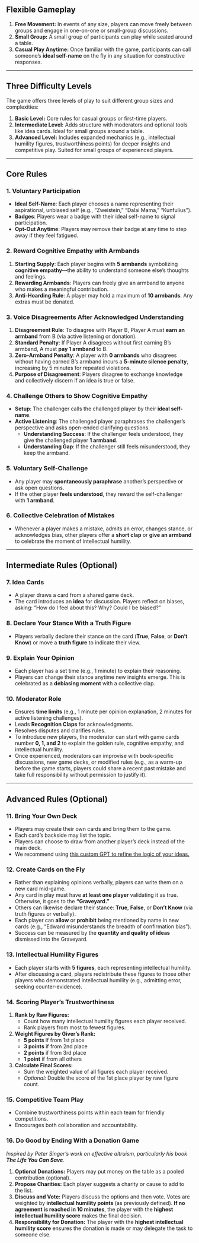 ## **Flexible Gameplay**

1. **Free Movement:** In events of any size, players can move freely between groups and engage in one-on-one or small-group discussions.
2. **Small Group:** A small group of participants can play while seated around a table.
3. **Casual Play Anytime:** Once familiar with the game, participants can call someone’s **ideal self-name** on the fly in any situation for constructive responses.

---

## **Three Difficulty Levels**

The game offers three levels of play to suit different group sizes and complexities:

1. **Basic Level:** Core rules for casual groups or first-time players.
2. **Intermediate Level:** Adds structure with moderators and optional tools like idea cards. Ideal for small groups around a table.
3. **Advanced Level:** Includes expanded mechanics (e.g., intellectual humility figures, trustworthiness points) for deeper insights and competitive play. Suited for small groups of experienced players.

---

## **Core Rules**

### **1. Voluntary Participation**

- **Ideal Self-Name**: Each player chooses a name representing their aspirational, unbiased self (e.g., “Zweistein,” “Dalai Mama,” “Kunfulius”).
- **Badges**: Players wear a badge with their ideal self-name to signal participation.
- **Opt-Out Anytime**: Players may remove their badge at any time to step away if they feel fatigued.

### **2. Reward Cognitive Empathy with Armbands**

1. **Starting Supply**: Each player begins with **5 armbands** symbolizing **cognitive empathy**—the ability to understand someone else’s thoughts and feelings.
2. **Rewarding Armbands**: Players can freely give an armband to anyone who makes a meaningful contribution.
3. **Anti-Hoarding Rule**: A player may hold a maximum of **10 armbands**. Any extras must be donated.

### **3. Voice Disagreements After Acknowledged Understanding**

1. **Disagreement Rule**: To disagree with Player B, Player A must **earn an armband** from B (via active listening or donation).
2. **Standard Penalty**: If Player A disagrees without first earning B’s armband, A must **pay 1 armband** to B.
3. **Zero-Armband Penalty**: A player with **0 armbands** who disagrees without having earned B’s armband incurs a **5-minute silence penalty**, increasing by 5 minutes for repeated violations.
4. **Purpose of Disagreement**: Players disagree to exchange knowledge and collectively discern if an idea is true or false.

### **4. Challenge Others to Show Cognitive Empathy**

- **Setup**: The challenger calls the challenged player by their **ideal self-name**.
- **Active Listening**: The challenged player paraphrases the challenger’s perspective and asks open-ended clarifying questions.
    - **Understanding Success**: If the challenger feels understood, they give the challenged player **1 armband**.
    - **Understanding Gap**: If the challenger still feels misunderstood, they keep the armband.

### **5. Voluntary Self-Challenge**

- Any player may **spontaneously paraphrase** another’s perspective or ask open questions.
- If the other player **feels understood**, they reward the self-challenger with **1 armband**.

### **6. Collective Celebration of Mistakes**

- Whenever a player makes a mistake, admits an error, changes stance, or acknowledges bias, other players offer a **short clap** or **give an armband** to celebrate the moment of intellectual humility.

---

## **Intermediate Rules (Optional)**

### **7. Idea Cards**

- A player draws a card from a shared game deck.
- The card introduces an **idea** for discussion. Players reflect on biases, asking: “How do I feel about this? Why? Could I be biased?”

### **8. Declare Your Stance With a Truth Figure**

- Players verbally declare their stance on the card (**True**, **False**, or **Don’t Know**) or move a **truth figure** to indicate their view.

### **9. Explain Your Opinion**

- Each player has a set time (e.g., 1 minute) to explain their reasoning.
- Players can change their stance anytime new insights emerge. This is celebrated as a **debiasing moment** with a collective clap.

### **10. Moderator Role**

- Ensures **time limits** (e.g., 1 minute per opinion explanation, 2 minutes for active listening challenges).
- Leads **Recognition Claps** for acknowledgments.
- Resolves disputes and clarifies rules.
- To introduce new players, the moderator can start with game cards number **0, 1, and 2** to explain the golden rule, cognitive empathy, and intellectual humility.
- Once experienced, moderators can improvise with book-specific discussions, new game decks, or modified rules (e.g., as a warm-up before the game starts, players could share a recent past mistake and take full responsibility without permission to justify it).

---

## **Advanced Rules (Optional)**

### **11. Bring Your Own Deck**

- Players may create their own cards and bring them to the game.
- Each card’s backside may list the topic.
- Players can choose to draw from another player’s deck instead of the main deck.
- We recommend using [this custom GPT to refine the logic of your ideas.](https://chatgpt.com/g/g-676ec9d174608191a176779173a7a9e2-idea-refiner-for-debiased-self)

### **12. Create Cards on the Fly**

- Rather than explaining opinions verbally, players can write them on a new card mid-game.
- Any card in play must have **at least one player** validating it as true. Otherwise, it goes to the **“Graveyard.”**
- Others can likewise declare their stance: **True**, **False**, or **Don’t Know** (via truth figures or verbally).
- Each player can **allow** or **prohibit** being mentioned by name in new cards (e.g., “Edward misunderstands the breadth of confirmation bias”).
- Success can be measured by the **quantity and quality of ideas** dismissed into the Graveyard.

### **13. Intellectual Humility Figures**

- Each player starts with **5 figures**, each representing intellectual humility.
- After discussing a card, players redistribute these figures to those other players who demonstrated intellectual humility (e.g., admitting error, seeking counter-evidence).

### **14. Scoring Player’s Trustworthiness**

1. **Rank by Raw Figures:** 
    - Count how many intellectual humility figures each player received.
    - Rank players from most to fewest figures.
2. **Weight Figures by Giver’s Rank:** 
    - **5 points** if from 1st place
    - **3 points** if from 2nd place
    - **2 points** if from 3rd place
    - **1 point** if from all others
3. **Calculate Final Scores:**
    - Sum the weighted value of all figures each player received.
    - *Optional:* Double the score of the 1st place player by raw figure count.

### **15. Competitive Team Play**

- Combine trustworthiness points within each team for friendly competitions.
- Encourages both collaboration and accountability.

### **16. Do Good by Ending With a Donation Game**

*Inspired by Peter Singer’s work on effective altruism, particularly his book **The Life You Can Save**.*

1. **Optional Donations:** Players may put money on the table as a pooled contribution (optional).
2. **Propose Charities:** Each player suggests a charity or cause to add to the list.
3. **Discuss and Vote:** Players discuss the options and then vote. Votes are weighted by **intellectual humility points** (as previously defined). **If no agreement is reached in 10 minutes**, the player with the **highest intellectual humility score** makes the final decision.
4. **Responsibility for Donation:** The player with the **highest intellectual humility score** ensures the donation is made or may delegate the task to someone else.
